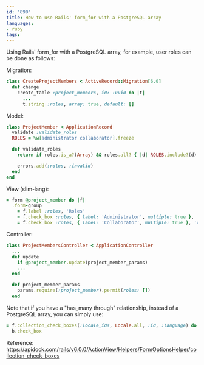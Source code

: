 ```yaml
---
id: '890'
title: How to use Rails' form_for with a PostgreSQL array
languages:
- ruby
tags:
---
```

Using Rails' form_for with a PostgreSQL array, for example, user roles can be done as follows:

Migration:

```ruby
class CreateProjectMembers < ActiveRecord::Migration[6.0]
  def change
    create_table :project_members, id: :uuid do |t|
      ...
      t.string :roles, array: true, default: []
```

Model:

```ruby
class ProjectMember < ApplicationRecord
  validate :validate_roles
  ROLES = %w[administrator collaborator].freeze

  def validate_roles
    return if roles.is_a?(Array) && roles.all? { |d| ROLES.include?(d) }

    errors.add(:roles, :invalid)
  end
end
```

View (slim-lang):

```ruby
= form @project_member do |f|
  .form-group
    = f.label :roles, 'Roles'
    = f.check_box :roles, { label: 'Administrator', multiple: true }, 'administrator', nil
    = f.check_box :roles, { label: 'Collaborator', multiple: true }, 'collaborator', nil
```

Controller:

```ruby
class ProjectMembersController < ApplicationController
  ...
  def update
    if @project_member.update(project_member_params)
    ...
  end

  def project_member_params
    params.require(:project_member).permit(roles: [])
  end
```

Note that if you have a "has_many through" relationship, instead of a PostgreSQL array, you can simply use: 

```ruby
= f.collection_check_boxes(:locale_ids, Locale.all, :id, :language) do |b|
  b.check_box
```

Reference:
https://apidock.com/rails/v6.0.0/ActionView/Helpers/FormOptionsHelper/collection_check_boxes

